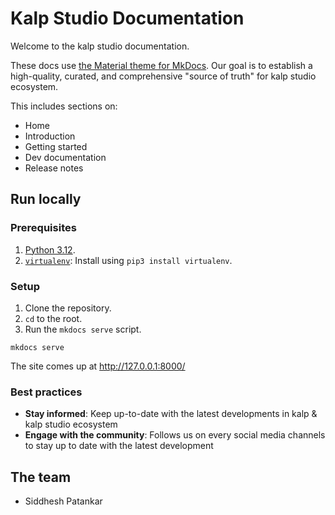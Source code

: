 # Kalp Studio Documentation

Welcome to the kalp studio documentation.

These docs use [the Material theme for MkDocs](https://squidfunk.github.io/mkdocs-material/). Our goal is to establish a high-quality, curated, and comprehensive "source of truth" for kalp studio ecosystem. 

This includes sections on:

- Home
- Introduction
- Getting started
- Dev documentation
- Release notes 

## Run locally

### Prerequisites

1. [Python 3.12](https://www.python.org/downloads/).
2. [`virtualenv`](https://pypi.org/project/virtualenv/): Install using `pip3 install virtualenv`.

### Setup

1. Clone the repository.
2. `cd` to the root.
3. Run the `mkdocs serve` script. 

```
mkdocs serve
```

The site comes up at http://127.0.0.1:8000/ 


### Best practices

- **Stay informed**: Keep up-to-date with the latest developments in kalp & kalp studio ecosystem
- **Engage with the community**: Follows us on every social media channels to stay up to date with the latest development

## The team

- Siddhesh Patankar
